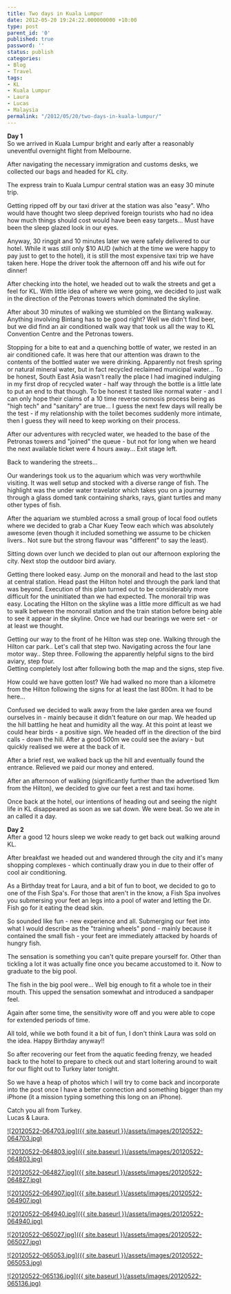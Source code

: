 ```yaml
---
title: Two days in Kuala Lumpur
date: 2012-05-20 19:24:22.000000000 +10:00
type: post
parent_id: '0'
published: true
password: ''
status: publish
categories:
- Blog
- Travel
tags:
- KL
- Kuala Lumpur
- Laura
- Lucas
- Malaysia
permalink: "/2012/05/20/two-days-in-kuala-lumpur/"
---
```

 **Day 1**  
So we arrived in Kuala Lumpur bright and early after a reasonably uneventful overnight flight from Melbourne.

After navigating the necessary immigration and customs desks, we collected our bags and headed for KL city.

The express train to Kuala Lumpur central station was an easy 30 minute trip.

Getting ripped off by our taxi driver at the station was also "easy". Who would have thought two sleep deprived foreign tourists who had no idea how much things should cost would have been easy targets... Must have been the sleep glazed look in our eyes.

Anyway, 30 ringgit and 10 minutes later we were safely delivered to our hotel. While it was still only $10 AUD (which at the time we were happy to pay just to get to the hotel), it is still the most expensive taxi trip we have taken here. Hope the driver took the afternoon off and his wife out for dinner!

After checking into the hotel, we headed out to walk the streets and get a feel for KL. With little idea of where we were going, we decided to just walk in the direction of the Petronas towers which dominated the skyline.

After about 30 minutes of walking we stumbled on the Bintang walkway. Anything involving Bintang has to be good right? Well we didn't find beer, but we did find an air conditioned walk way that took us all the way to KL Convention Centre and the Petronas towers.

Stopping for a bite to eat and a quenching bottle of water, we rested in an air conditioned cafe. It was here that our attention was drawn to the contents of the bottled water we were drinking. Apparently not fresh spring or natural mineral water, but in fact recycled reclaimed municipal water... To be honest, South East Asia wasn't really the place I had imagined indulging in my first drop of recycled water - half way through the bottle is a little late to put an end to that though. To be honest it tasted like normal water - and I can only hope their claims of a 10 time reverse osmosis process being as "high tech" and "sanitary" are true... I guess the next few days will really be the test - if my relationship with the toilet becomes suddenly more intimate, then I guess they will need to keep working on their process.

After our adventures with recycled water, we headed to the base of the Petronas towers and "joined" the queue - but not for long when we heard the next available ticket were 4 hours away... Exit stage left.

Back to wandering the streets...

Our wanderings took us to the aquarium which was very worthwhile visiting. It was well setup and stocked with a diverse range of fish. The highlight was the under water travelator which takes you on a journey through a glass domed tank containing sharks, rays, giant turtles and many other types of fish.

After the aquariam we stumbled across a small group of local food outlets where we decided to grab a Char Kuey Teow each which was absolutely awesome (even though it included something we assume to be chicken livers.. Not sure but the strong flavour was "different" to say the least).

Sitting down over lunch we decided to plan out our afternoon exploring the city. Next stop the outdoor bird aviary.

Getting there looked easy. Jump on the monorail and head to the last stop at central station. Head past the Hilton hotel and through the park land that was beyond. Execution of this plan turned out to be considerably more difficult for the uninitiated than we had expected. The monorail trip was easy. Locating the Hilton on the skyline was a little more difficult as we had to walk between the monorail station and the train station before being able to see it appear in the skyline. Once we had our bearings we were set - or at least we thought.

Getting our way to the front of he Hilton was step one. Walking through the Hilton car park.. Let's call that step two. Navigating across the four lane motor way.. Step three. Following the apparently helpful signs to the bird aviary, step four.  
Getting completely lost after following both the map and the signs, step five.

How could we have gotten lost? We had walked no more than a kilometre from the Hilton following the signs for at least the last 800m. It had to be here...

Confused we decided to walk away from the lake garden area we found ourselves in - mainly because it didn't feature on our map. We headed up the hill battling he heat and humidity all the way. At this point at least we could hear birds - a positive sign. We headed off in the direction of the bird calls - down the hill. After a good 500m we could see the aviary - but quickly realised we were at the back of it.

After a brief rest, we walked back up the hill and eventually found the entrance. Relieved we paid our money and entered.

After an afternoon of walking (significantly further than the advertised 1km from the Hilton), we decided to give our feet a rest and taxi home.

Once back at the hotel, our intentions of heading out and seeing the night life in KL disappeared as soon as we sat down. We were beat. So we ate in an called it a day.

**Day 2**  
After a good 12 hours sleep we woke ready to get back out walking around KL.

After breakfast we headed out and wandered through the city and it's many shopping complexes - which continually draw you in due to their offer of cool air conditioning.

As a Birthday treat for Laura, and a bit of fun to boot, we decided to go to one of the Fish Spa's. For those that aren't in the know, a Fish Spa involves you submersing your feet an legs into a pool of water and letting the Dr. Fish go for it eating the dead skin.

So sounded like fun - new experience and all. Submerging our feet into what I would describe as the "training wheels" pond - mainly because it contained the small fish - your feet are immediately attacked by hoards of hungry fish.

The sensation is something you can't quite prepare yourself for. Other than tickling a lot it was actually fine once you became accustomed to it. Now to graduate to the big pool.

The fish in the big pool were... Well big enough to fit a whole toe in their mouth. This upped the sensation somewhat and introduced a sandpaper feel.

Again after some time, the sensitivity wore off and you were able to cope for extended periods of time.

All told, while we both found it a bit of fun, I don't think Laura was sold on the idea. Happy Birthday anyway!!

So after recovering our feet from the aquatic feeding frenzy, we headed back to the hotel to prepare to check out and start loitering around to wait for our flight out to Turkey later tonight.

So we have a heap of photos which I will try to come back and incorporate into the post once I have a better connection and something bigger than my iPhone (it a mission typing something this long on an iPhone).

Catch you all from Turkey.  
Lucas & Laura.

[![20120522-064703.jpg]({{ site.baseurl }}/assets/images/20120522-064703.jpg)](http://modrich.files.wordpress.com/2012/05/20120522-064703.jpg)

[![20120522-064803.jpg]({{ site.baseurl }}/assets/images/20120522-064803.jpg)](http://modrich.files.wordpress.com/2012/05/20120522-064803.jpg)

[![20120522-064827.jpg]({{ site.baseurl }}/assets/images/20120522-064827.jpg)](http://modrich.files.wordpress.com/2012/05/20120522-064827.jpg)

[![20120522-064907.jpg]({{ site.baseurl }}/assets/images/20120522-064907.jpg)](http://modrich.files.wordpress.com/2012/05/20120522-064907.jpg)

[![20120522-064940.jpg]({{ site.baseurl }}/assets/images/20120522-064940.jpg)](http://modrich.files.wordpress.com/2012/05/20120522-064940.jpg)

[![20120522-065027.jpg]({{ site.baseurl }}/assets/images/20120522-065027.jpg)](http://modrich.files.wordpress.com/2012/05/20120522-065027.jpg)

[![20120522-065053.jpg]({{ site.baseurl }}/assets/images/20120522-065053.jpg)](http://modrich.files.wordpress.com/2012/05/20120522-065053.jpg)

[![20120522-065136.jpg]({{ site.baseurl }}/assets/images/20120522-065136.jpg)](http://modrich.files.wordpress.com/2012/05/20120522-065136.jpg)


